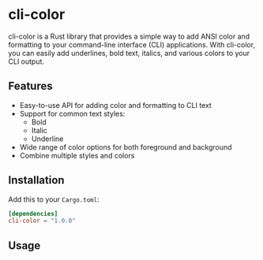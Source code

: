 # cli-color

cli-color is a Rust library that provides a simple way to add ANSI color and formatting to your command-line interface (CLI) applications. With cli-color, you can easily add underlines, bold text, italics, and various colors to your CLI output.

## Features

- Easy-to-use API for adding color and formatting to CLI text
- Support for common text styles:
  - Bold
  - Italic
  - Underline
- Wide range of color options for both foreground and background
- Combine multiple styles and colors

## Installation

Add this to your `Cargo.toml`:

```toml
[dependencies]
cli-color = "1.0.0"
```

## Usage

